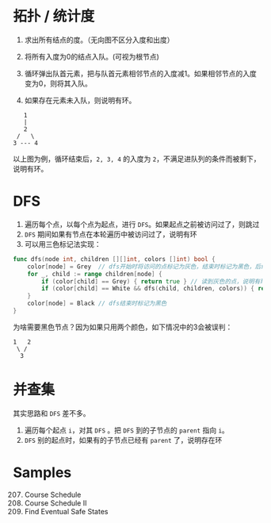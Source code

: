 # 拓扑 / 统计度

1. 求出所有结点的度。（无向图不区分入度和出度）

2. 将所有入度为0的结点入队。(可视为根节点)

3. 循环弹出队首元素，把与队首元素相邻节点的入度减1。如果相邻节点的入度变为0，则将其入队。

4. 如果存在元素未入队，则说明有环。

```
   1
   |
   2
 /   \
3 --- 4
```

以上图为例，循环结束后，`2, 3, 4` 的入度为 `2`，不满足进队列的条件而被剩下，说明有环。





# DFS

1. 遍历每个点，以每个点为起点，进行 `DFS`。如果起点之前被访问过了，则跳过
2. `DFS` 期间如果有节点在本轮遍历中被访问过了，说明有环
3. 可以用三色标记法实现：

```go
func dfs(node int, children [][]int, colors []int) bool {
    color[node] = Grey  // dfs开始时将访问的点标记为灰色，结束时标记为黑色，后续如果再次读到灰色的点说明有环
    for _, child := range children[node] {
        if (color[child] == Grey) { return true } // 读到灰色的点，说明有环
        if (color[child] == White && dfs(child, children, colors)) { return true }
    }
    color[node] = Black // dfs结束时标记为黑色
}
```

为啥需要黑色节点？因为如果只用两个颜色，如下情况中的3会被误判：

```
1   2
 \ /
  3
```





# 并查集

其实思路和 `DFS` 差不多。

1. 遍历每个起点 `i`，对其 `DFS` 。把 `DFS` 到的子节点的 `parent` 指向 `i`。
2. `DFS` 别的起点时，如果有的子节点已经有 `parent` 了，说明存在环





# Samples


207. Course Schedule
210. Course Schedule II
802. Find Eventual Safe States

